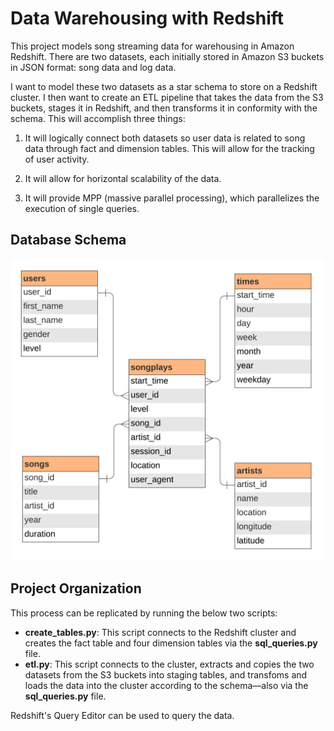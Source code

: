 # Data Warehousing with Redshift

This project models song streaming data for warehousing in Amazon Redshift. There are two datasets, each initially stored in Amazon S3 buckets in JSON format: song data and log data. 

I want to model these two datasets as a star schema to store on a Redshift cluster. I then want to create an ETL pipeline that takes the data from the S3 buckets, stages it in Redshift, and then transforms it in conformity with the schema. This will accomplish three things:

1. It will logically connect both datasets so user data is related to song data through fact and dimension tables. This will allow for the tracking of user activity.

2. It will allow for horizontal scalability of the data.

3. It will provide MPP (massive parallel processing), which parallelizes the execution of single queries. 

## Database Schema

![erd](files/sparkify-redshift-erd.png)

## Project Organization

This process can be replicated by running the below two scripts:

- <b>create_tables.py</b>: This script connects to the Redshift cluster and creates the fact table and four dimension tables via the <b>sql_queries.py</b> file.
- <b>etl.py</b>: This script connects to the cluster, extracts and copies the two datasets from the S3 buckets into staging tables, and transfoms and loads the data into the cluster according to the schema—also via the <b>sql_queries.py</b> file.

Redshift's Query Editor can be used to query the data.